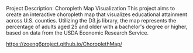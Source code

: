 Project Description: Choropleth Map Visualization
This project aims to create an interactive choropleth map that visualizes educational attainment across U.S. counties. Utilizing the D3.js library, the map represents the percentage of adults aged 25 and older with a bachelor's degree or higher, based on data from the USDA Economic Research Service.


https://zoeng6project.github.io/ChoroplethMap/
